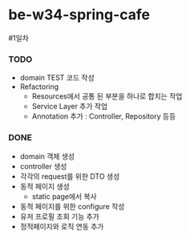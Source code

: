 # be-w34-spring-cafe

#1일차

### TODO
* domain TEST 코드 작성
* Refactoring
  * Resources에서 공통 된 부분을 하나로 합치는 작업
  * Service Layer 추가 작업
  * Annotation 추가 : Controller, Repository 등등
### DONE
* domain 객체 생성
* controller 생성
* 각각의 request를 위한 DTO 생성
* 동적 페이지 생성
  * static page에서 복사
* 동적 페이지를 위한 configure 작성
* 유저 프로필 조회 기능 추가
* 정적페이지와 로직 연동 추가